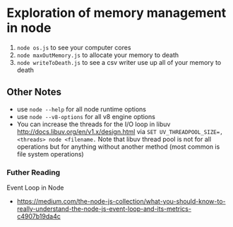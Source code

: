 # Exploration of memory management in node
1. `node os.js` to see your computer cores
2. `node maxOutMemory.js` to allocate your memory to death
3. `node writeToDeath.js` to see a csv writer use up all of your memory to death

## Other Notes
* use `node --help` for all node runtime options
* use `node --v8-options` for all v8 engine options
* You can increase the threads for the I/O loop in libuv http://docs.libuv.org/en/v1.x/design.html via `SET UV_THREADPOOL_SIZE=,<threads> node <filename.` Note that libuv thread pool is not for all operations but for anything without another method (most common is file system operations)

### Futher Reading
Event Loop in Node
* https://medium.com/the-node-js-collection/what-you-should-know-to-really-understand-the-node-js-event-loop-and-its-metrics-c4907b19da4c



